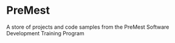 # PreMest
A store of projects and code samples from the PreMest Software Development Training Program


